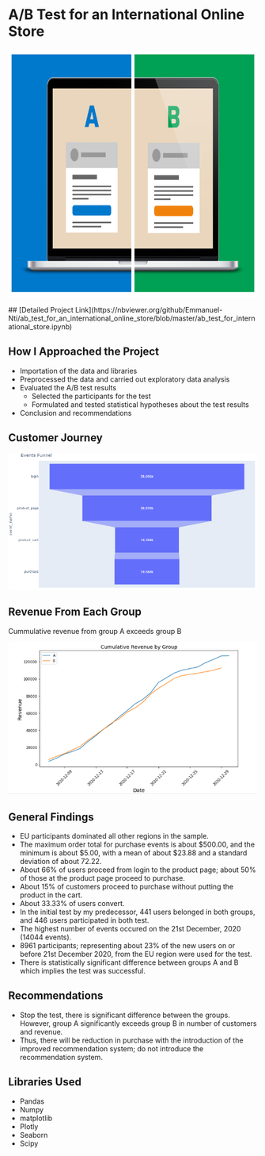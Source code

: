 # A/B Test for an International Online Store
<p align ="center">
   <img src = "ab.png" width="1000" 
     height="500">
 </p>
## [Detailed Project Link](https://nbviewer.org/github/Emmanuel-Nti/ab_test_for_an_international_online_store/blob/master/ab_test_for_international_store.ipynb)

## How I Approached the Project
- Importation of the data and libraries
- Preprocessed the data and carried out exploratory data analysis 
- Evaluated the A/B test results
  - Selected the participants for the test
  - Formulated and tested statistical hypotheses about the test results
- Conclusion and recommendations
 
## Customer Journey
<p align ="center">
   <img src = "Customer Journey.png">
 </p>
 
## Revenue From Each Group
Cummulative revenue from group A exceeds group B
 <p align ="center">
   <img src = "revenue.PNG">
 </p>
 
## General Findings
- EU participants dominated all other regions in the sample.
- The maximum order total for purchase events is about $500.00, and the minimum is about $5.00, with a mean of about $23.88 and a standard deviation of about 72.22.
- About 66% of users proceed from login to the product page; about 50% of those at the product page proceed to purchase.
- About 15% of customers proceed to purchase without putting the product in the cart.
- About 33.33% of users convert.
- In the initial test by my predecessor, 441 users belonged in both groups, and 446 users participated in both test.
- The highest number of events occured on the 21st December, 2020 (14044 events).
- 8961 participants; representing about 23% of the new users on or before 21st December 2020, from the EU region were used for the test.
- There is statistically significant difference between groups A and B which implies the test was successful.

## Recommendations
- Stop the test, there is significant difference between the groups. However, group A significantly exceeds group B in number of customers and revenue. 
- Thus, there will be reduction in purchase with the introduction of the improved recommendation system; do not introduce the recommendation system.

## Libraries Used
- Pandas 
- Numpy 
- matplotlib
- Plotly 
- Seaborn
- Scipy  
